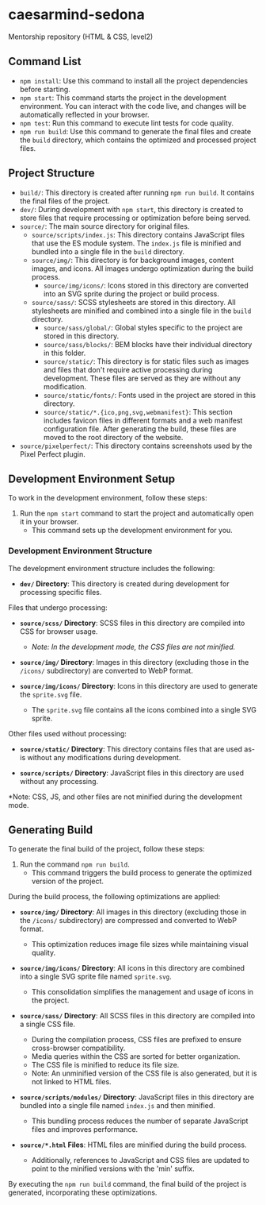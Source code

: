 # caesarmind-sedona
Mentorship repository (HTML &amp; CSS, level2)

## Command List

- `npm install`: Use this command to install all the project dependencies before starting.
- `npm start`: This command starts the project in the development environment. You can interact with the code live, and changes will be automatically reflected in your browser.
- `npm test`: Run this command to execute lint tests for code quality.
- `npm run build`: Use this command to generate the final files and create the `build` directory, which contains the optimized and processed project files.

## Project Structure

- `build/`: This directory is created after running `npm run build`. It contains the final files of the project.
- `dev/`: During development with `npm start`, this directory is created to store files that require processing or optimization before being served.
- `source/`: The main source directory for original files.
  - `source/scripts/index.js`: This directory contains JavaScript files that use the ES module system. The `index.js` file is minified and bundled into a single file in the `build` directory.
  - `source/img/`: This directory is for background images, content images, and icons. All images undergo optimization during the build process.
    - `source/img/icons/`: Icons stored in this directory are converted into an SVG sprite during the project or build process.
  - `source/sass/`: SCSS stylesheets are stored in this directory. All stylesheets are minified and combined into a single file in the `build` directory.
    - `source/sass/global/`: Global styles specific to the project are stored in this directory.
    - `source/sass/blocks/`: BEM blocks have their individual directory in this folder.
	- `source/static/`: This directory is for static files such as images and files that don't require active processing during development. These files are served as they are without any modification.
  	- `source/static/fonts/`: Fonts used in the project are stored in this directory.
  	- `source/static/*.{ico,png,svg,webmanifest}`: This section includes favicon files in different formats and a web manifest configuration file. After generating the build, these files are moved to the root directory of the website.
- `source/pixelperfect/`: This directory contains screenshots used by the Pixel Perfect plugin.

## Development Environment Setup

To work in the development environment, follow these steps:

1. Run the `npm start` command to start the project and automatically open it in your browser.
   - This command sets up the development environment for you.

### Development Environment Structure

The development environment structure includes the following:

- **`dev/` Directory**: This directory is created during development for processing specific files.

Files that undergo processing:

- **`source/scss/` Directory**: SCSS files in this directory are compiled into CSS for browser usage.
  - *Note: In the development mode, the CSS files are not minified.*

- **`source/img/` Directory**: Images in this directory (excluding those in the `/icons/` subdirectory) are converted to WebP format.

- **`source/img/icons/` Directory**: Icons in this directory are used to generate the `sprite.svg` file.
  - The `sprite.svg` file contains all the icons combined into a single SVG sprite.

Other files used without processing:

- **`source/static/` Directory**: This directory contains files that are used as-is without any modifications during development.

- **`source/scripts/` Directory**: JavaScript files in this directory are used without any processing.

*Note: CSS, JS, and other files are not minified during the development mode.

## Generating Build

To generate the final build of the project, follow these steps:

1. Run the command `npm run build`.
   - This command triggers the build process to generate the optimized version of the project.

During the build process, the following optimizations are applied:

- **`source/img/` Directory**: All images in this directory (excluding those in the `/icons/` subdirectory) are compressed and converted to WebP format.
  - This optimization reduces image file sizes while maintaining visual quality.

- **`source/img/icons/` Directory**: All icons in this directory are combined into a single SVG sprite file named `sprite.svg`.
  - This consolidation simplifies the management and usage of icons in the project.

- **`source/sass/` Directory**: All SCSS files in this directory are compiled into a single CSS file.
  - During the compilation process, CSS files are prefixed to ensure cross-browser compatibility.
  - Media queries within the CSS are sorted for better organization.
  - The CSS file is minified to reduce its file size.
  - Note: An unminified version of the CSS file is also generated, but it is not linked to HTML files.

- **`source/scripts/modules/` Directory**: JavaScript files in this directory are bundled  into a single file named `index.js` and then minified.
  - This bundling process reduces the number of separate JavaScript files and improves performance.

- **`source/*.html` Files**: HTML files are minified during the build process.
  - Additionally, references to JavaScript and CSS files are updated to point to the minified versions with the 'min' suffix.

By executing the `npm run build` command, the final build of the project is generated, incorporating these optimizations.
